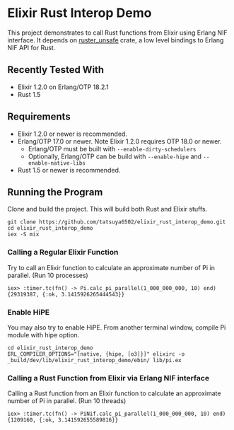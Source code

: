# Elixir Rust Interop Demo

This project demonstrates to call Rust functions from Elixir using
Erlang NIF interface. It depends on
[ruster_unsafe](https://crates.io/crates/ruster_unsafe/) crate,
a low level bindings to Erlang NIF API for Rust.


## Recently Tested With

- Elixir 1.2.0 on Erlang/OTP 18.2.1
- Rust 1.5


## Requirements

- Elixir 1.2.0 or newer is recommended.
- Erlang/OTP 17.0 or newer. Note Elixir 1.2.0 requires OTP 18.0 or
  newer.
  * Erlang/OTP must be built with `--enable-dirty-schedulers`
  * Optionally, Erlang/OTP can be build with `--enable-hipe` and
    `--enable-native-libs`
- Rust 1.5 or newer is recommended.


## Running the Program

Clone and build the project. This will build both Rust and Elixir
stuffs.

```shell-session
git clone https://github.com/tatsuya6502/elixir_rust_interop_demo.git
cd elixir_rust_interop_demo
iex -S mix
```


### Calling a Regular Elixir Function

Try to call an Elixir function to calculate an approximate number of
Pi in parallel. (Run 10 processes)

```iex
iex> :timer.tc(fn() -> Pi.calc_pi_parallel(1_000_000_000, 10) end)
{29319387, {:ok, 3.1415926265444543}}
```


### Enable HiPE

You may also try to enable HiPE. From another terminal window, compile
Pi module with hipe option.

```shell-session
cd elixir_rust_interop_demo
ERL_COMPILER_OPTIONS="[native, {hipe, [o3]}]" elixirc -o _build/dev/lib/elixir_rust_interop_demo/ebin/ lib/pi.ex
```


### Calling a Rust Function from Elixir via Erlang NIF interface

Calling a Rust function from an Elixir function to calculate an
approximate number of Pi in parallel. (Run 10 threads)

```iex
iex> :timer.tc(fn() -> PiNif.calc_pi_parallel(1_000_000_000, 10) end)
{1209160, {:ok, 3.141592655589816}}
```

###
